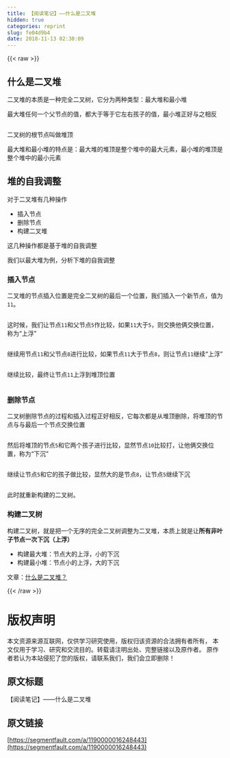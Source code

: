 ```yaml
---
title: 【阅读笔记】——什么是二叉堆
hidden: true
categories: reprint
slug: fe04d9b4
date: 2018-11-13 02:30:09
---
```


{{< raw >}}
<h2>&#x4EC0;&#x4E48;&#x662F;&#x4E8C;&#x53C9;&#x5806;</h2><p>&#x4E8C;&#x53C9;&#x5806;&#x7684;&#x672C;&#x8D28;&#x662F;&#x4E00;&#x79CD;&#x5B8C;&#x5168;&#x4E8C;&#x53C9;&#x6811;&#xFF0C;&#x5B83;&#x5206;&#x4E3A;&#x4E24;&#x79CD;&#x7C7B;&#x578B;&#xFF1A;&#x6700;&#x5927;&#x5806;&#x548C;&#x6700;&#x5C0F;&#x5806;</p><p>&#x6700;&#x5927;&#x5806;&#x4EFB;&#x4F55;&#x4E00;&#x4E2A;&#x7236;&#x8282;&#x70B9;&#x7684;&#x503C;&#xFF0C;&#x90FD;&#x5927;&#x4E8E;&#x7B49;&#x4E8E;&#x5B83;&#x5DE6;&#x53F3;&#x5B69;&#x5B50;&#x7684;&#x503C;&#xFF0C;&#x6700;&#x5C0F;&#x5806;&#x6B63;&#x597D;&#x4E0E;&#x4E4B;&#x76F8;&#x53CD;</p><p><span class="img-wrap"><img data-src="/img/remote/1460000016248446?w=645&amp;h=555" src="https://static.alili.tech/img/remote/1460000016248446?w=645&amp;h=555" alt="" title=""></span></p><p>&#x4E8C;&#x53C9;&#x6811;&#x7684;&#x6839;&#x8282;&#x70B9;&#x53EB;&#x505A;&#x5806;&#x9876;</p><p>&#x6700;&#x5927;&#x5806;&#x548C;&#x6700;&#x5C0F;&#x5806;&#x7684;&#x7279;&#x70B9;&#x662F;&#xFF1A;&#x6700;&#x5927;&#x5806;&#x7684;&#x5806;&#x9876;&#x662F;&#x6574;&#x4E2A;&#x5806;&#x4E2D;&#x7684;&#x6700;&#x5927;&#x5143;&#x7D20;&#xFF0C;&#x6700;&#x5C0F;&#x5806;&#x7684;&#x5806;&#x9876;&#x662F;&#x6574;&#x4E2A;&#x5806;&#x4E2D;&#x7684;&#x6700;&#x5C0F;&#x5143;&#x7D20;</p><h2>&#x5806;&#x7684;&#x81EA;&#x6211;&#x8C03;&#x6574;</h2><p>&#x5BF9;&#x4E8E;&#x4E8C;&#x53C9;&#x5806;&#x6709;&#x51E0;&#x79CD;&#x64CD;&#x4F5C;</p><ul><li>&#x63D2;&#x5165;&#x8282;&#x70B9;</li><li>&#x5220;&#x9664;&#x8282;&#x70B9;</li><li>&#x6784;&#x5EFA;&#x4E8C;&#x53C9;&#x5806;</li></ul><p>&#x8FD9;&#x51E0;&#x79CD;&#x64CD;&#x4F5C;&#x90FD;&#x662F;&#x57FA;&#x4E8E;&#x5806;&#x7684;&#x81EA;&#x6211;&#x8C03;&#x6574;</p><p>&#x6211;&#x4EEC;&#x4EE5;&#x6700;&#x5927;&#x5806;&#x4E3A;&#x4F8B;&#xFF0C;&#x5206;&#x6790;&#x4E0B;&#x5806;&#x7684;&#x81EA;&#x6211;&#x8C03;&#x6574;</p><h3>&#x63D2;&#x5165;&#x8282;&#x70B9;</h3><p>&#x4E8C;&#x53C9;&#x5806;&#x7684;&#x8282;&#x70B9;&#x63D2;&#x5165;&#x4F4D;&#x7F6E;&#x662F;&#x5B8C;&#x5168;&#x4E8C;&#x53C9;&#x6811;&#x7684;&#x6700;&#x540E;&#x4E00;&#x4E2A;&#x4F4D;&#x7F6E;&#xFF0C;&#x6211;&#x4EEC;&#x63D2;&#x5165;&#x4E00;&#x4E2A;&#x65B0;&#x8282;&#x70B9;&#xFF0C;&#x503C;&#x4E3A;<code>11</code>&#x3002;</p><p><span class="img-wrap"><img data-src="/img/remote/1460000016248447?w=813&amp;h=546" src="https://static.alili.tech/img/remote/1460000016248447?w=813&amp;h=546" alt="" title=""></span></p><p>&#x8FD9;&#x65F6;&#x5019;&#xFF0C;&#x6211;&#x4EEC;&#x8BA9;&#x8282;&#x70B9;<code>11</code>&#x548C;&#x7236;&#x8282;&#x70B9;<code>5</code>&#x4F5C;&#x6BD4;&#x8F83;&#xFF0C;&#x5982;&#x679C;<code>11</code>&#x5927;&#x4E8E;<code>5</code>&#xFF0C;&#x5219;&#x4EA4;&#x6362;&#x4ED6;&#x4FE9;&#x4EA4;&#x6362;&#x4F4D;&#x7F6E;&#xFF0C;&#x79F0;&#x4E3A;&#x201C;&#x4E0A;&#x6D6E;&#x201D;</p><p><span class="img-wrap"><img data-src="/img/remote/1460000016248448?w=888&amp;h=586" src="https://static.alili.tech/img/remote/1460000016248448?w=888&amp;h=586" alt="" title=""></span></p><p>&#x7EE7;&#x7EED;&#x7528;&#x8282;&#x70B9;<code>11</code>&#x548C;&#x7236;&#x8282;&#x70B9;<code>8</code>&#x8FDB;&#x884C;&#x6BD4;&#x8F83;&#xFF0C;&#x5982;&#x679C;&#x8282;&#x70B9;<code>11</code>&#x5927;&#x4E8E;&#x8282;&#x70B9;<code>8</code>&#xFF0C;&#x5219;&#x8BA9;&#x8282;&#x70B9;<code>11</code>&#x7EE7;&#x7EED;&#x201C;&#x4E0A;&#x6D6E;&#x201D;</p><p><span class="img-wrap"><img data-src="/img/remote/1460000016248449?w=784&amp;h=588" src="https://static.alili.tech/img/remote/1460000016248449?w=784&amp;h=588" alt="" title=""></span></p><p>&#x7EE7;&#x7EED;&#x6BD4;&#x8F83;&#xFF0C;&#x6700;&#x7EC8;&#x8BA9;&#x8282;&#x70B9;<code>11</code>&#x4E0A;&#x6D6E;&#x5230;&#x5806;&#x9876;&#x4F4D;&#x7F6E;</p><p><span class="img-wrap"><img data-src="/img/remote/1460000016248450?w=765&amp;h=543" src="https://static.alili.tech/img/remote/1460000016248450?w=765&amp;h=543" alt="" title=""></span></p><h3>&#x5220;&#x9664;&#x8282;&#x70B9;</h3><p>&#x4E8C;&#x53C9;&#x6811;&#x5220;&#x9664;&#x8282;&#x70B9;&#x7684;&#x8FC7;&#x7A0B;&#x548C;&#x63D2;&#x5165;&#x8FC7;&#x7A0B;&#x6B63;&#x597D;&#x76F8;&#x53CD;&#xFF0C;&#x5B83;&#x6BCF;&#x6B21;&#x90FD;&#x662F;&#x4ECE;&#x5806;&#x9876;&#x5220;&#x9664;&#xFF0C;&#x5C06;&#x5806;&#x9876;&#x7684;&#x8282;&#x70B9;&#x4E0E;&#x4E0E;&#x6700;&#x540E;&#x4E00;&#x4E2A;&#x8282;&#x70B9;&#x4EA4;&#x6362;&#x4F4D;&#x7F6E;</p><p><span class="img-wrap"><img data-src="/img/remote/1460000016248451?w=948&amp;h=552" src="https://static.alili.tech/img/remote/1460000016248451?w=948&amp;h=552" alt="" title=""></span></p><p>&#x7136;&#x540E;&#x5C06;&#x5806;&#x9876;&#x7684;&#x8282;&#x70B9;<code>5</code>&#x548C;&#x5B83;&#x4E24;&#x4E2A;&#x5B69;&#x5B50;&#x8FDB;&#x884C;&#x6BD4;&#x8F83;&#xFF0C;&#x663E;&#x7136;&#x8282;&#x70B9;<code>10</code>&#x6BD4;&#x8F83;&#x6253;&#xFF0C;&#x8BA9;&#x4ED6;&#x4FE9;&#x4EA4;&#x6362;&#x4F4D;&#x7F6E;&#xFF0C;&#x79F0;&#x4E3A;&#x201C;&#x4E0B;&#x6C89;&#x201D;</p><p><span class="img-wrap"><img data-src="/img/remote/1460000016248452?w=784&amp;h=547" src="https://static.alili.tech/img/remote/1460000016248452?w=784&amp;h=547" alt="" title=""></span></p><p>&#x7EE7;&#x7EED;&#x8BA9;&#x8282;&#x70B9;<code>5</code>&#x548C;&#x5B83;&#x7684;&#x5B69;&#x5B50;&#x505A;&#x6BD4;&#x8F83;&#xFF0C;&#x663E;&#x7136;&#x5927;&#x7684;&#x662F;&#x8282;&#x70B9;<code>8</code>&#xFF0C;&#x8BA9;&#x8282;&#x70B9;<code>5</code>&#x7EE7;&#x7EED;&#x4E0B;&#x6C89;</p><p><span class="img-wrap"><img data-src="/img/remote/1460000016248453?w=894&amp;h=472" src="https://static.alili.tech/img/remote/1460000016248453?w=894&amp;h=472" alt="" title=""></span></p><p>&#x6B64;&#x65F6;&#x5C31;&#x91CD;&#x65B0;&#x6784;&#x5EFA;&#x7684;&#x4E8C;&#x53C9;&#x6811;&#x3002;</p><h3>&#x6784;&#x5EFA;&#x4E8C;&#x53C9;&#x6811;</h3><p>&#x6784;&#x5EFA;&#x4E8C;&#x53C9;&#x6811;&#xFF0C;&#x5C31;&#x662F;&#x628A;&#x4E00;&#x4E2A;&#x65E0;&#x5E8F;&#x7684;&#x5B8C;&#x5168;&#x4E8C;&#x53C9;&#x6811;&#x8C03;&#x6574;&#x4E3A;&#x4E8C;&#x53C9;&#x5806;&#xFF0C;&#x672C;&#x8D28;&#x4E0A;&#x5C31;&#x662F;&#x8BA9;<strong>&#x6240;&#x6709;&#x975E;&#x53F6;&#x5B50;&#x8282;&#x70B9;&#x4E00;&#x6B21;&#x4E0B;&#x6C89;&#xFF08;&#x4E0A;&#x6D6E;&#xFF09;</strong></p><ul><li>&#x6784;&#x5EFA;&#x6700;&#x5927;&#x5806;&#xFF1A;&#x8282;&#x70B9;&#x5927;&#x7684;&#x4E0A;&#x6D6E;&#xFF0C;&#x5C0F;&#x7684;&#x4E0B;&#x6C89;</li><li>&#x6784;&#x5EFA;&#x6700;&#x5C0F;&#x5806;&#xFF1A;&#x8282;&#x70B9;&#x5C0F;&#x7684;&#x4E0A;&#x6D6E;&#xFF0C;&#x5927;&#x7684;&#x4E0B;&#x6C89;</li></ul><p>&#x6587;&#x7AE0;&#xFF1A;<a href="https://mp.weixin.qq.com/s?__biz=MzIxMjE5MTE1Nw==&amp;mid=2653195169&amp;idx=1&amp;sn=dd83d7ef50f4171d78a4d58f447bc520&amp;chksm=8c99f97bbbee706dab2e7a8caeb01450381d699a98166b6159c625566d8dc07eb8783b66a98b&amp;mpshare=1&amp;scene=1&amp;srcid=0903SMnAZRFeCe3Vg9UfBqW0#rd" rel="nofollow noreferrer">&#x4EC0;&#x4E48;&#x662F;&#x4E8C;&#x53C9;&#x5806;&#xFF1F;</a></p>
{{< /raw >}}

# 版权声明
本文资源来源互联网，仅供学习研究使用，版权归该资源的合法拥有者所有，
本文仅用于学习、研究和交流目的。转载请注明出处、完整链接以及原作者。
原作者若认为本站侵犯了您的版权，请联系我们，我们会立即删除！

## 原文标题
【阅读笔记】——什么是二叉堆

## 原文链接
[https://segmentfault.com/a/1190000016248443](https://segmentfault.com/a/1190000016248443)

